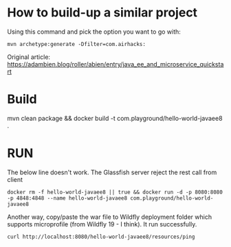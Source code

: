 # How to build-up a similar project

Using this command and pick the option you want to go with:

```
mvn archetype:generate -Dfilter=com.airhacks:
```

Original article: https://adambien.blog/roller/abien/entry/java_ee_and_microservice_quickstart

# Build
mvn clean package && docker build -t com.playground/hello-world-javaee8 .

# RUN

The below line doesn't work. The Glassfish server reject the rest call from client

```
docker rm -f hello-world-javaee8 || true && docker run -d -p 8080:8080 -p 4848:4848 --name hello-world-javaee8 com.playground/hello-world-javaee8 

```

Another way, copy/paste the war file to Wildfly deployment folder which supports microprofile (from Wildfly 19 - I think). It run successfully.

```
curl http://localhost:8080/hello-world-javaee8/resources/ping
```

